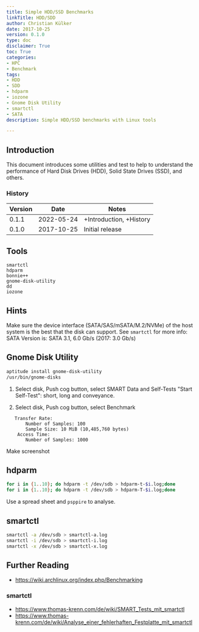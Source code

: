 ```yaml
---
title: Simple HDD/SSD Benchmarks
linkTitle: HDD/SDD
author: Christian Külker
date: 2017-10-25
version: 0.1.0
type: doc
disclaimer: True
toc: True
categories:
- HPC
- Benchmark
tags:
- HDD
- SDD
- hdparm
- iozone
- Gnome Disk Utility
- smartctl
- SATA
description: Simple HDD/SSD benchmarks with Linux tools

---
```


## Introduction

This document introduces some utilities and test to help to understand
the performance of Hard Disk Drives (HDD), Solid State Drives (SSD), and
others.

### History

| Version | Date       | Notes                                                |
| ------- | ---------- | ---------------------------------------------------- |
| 0.1.1   | 2022-05-24 | +Introduction, +History                              |
| 0.1.0   | 2017-10-25 | Initial release                                      |

## Tools

```
smartctl
hdparm
bonnie++
gnome-disk-utility
dd
iozone
```

## Hints

Make sure the device interface (SATA/SAS/mSATA/M.2/NVMe) of the host system is
the best that the disk can support. See `smartctl` for more info: SATA Version
is:  SATA 3.1, 6.0 Gb/s (2017: 3.0 Gb/s)

## Gnome Disk Utility

```bash
aptitude install gnome-disk-utility
/usr/bin/gnome-disks
```

1. Select disk, Push cog button, select SMART Data and Self-Tests
    "Start Self-Test": short, long  and conveyance.

2. Select disk, Push cog button, select Benchmark

```
   Transfer Rate:
       Number of Samples: 100
       Sample Size: 10 MiB (10,485,760 bytes)
    Access Time:
       Number of Samples: 1000
```

Make screenshot

## hdparm

```bash
for i in {1..10}; do hdparm -t /dev/sdb > hdparm-t-$i.log;done
for i in {1..10}; do hdparm -t /dev/sdb > hdparm-T-$i.log;done
```

Use a spread sheet and `psppire` to analyse.

## smartctl

```bash
smartctl -a /dev/sdb > smartctl-a.log
smartctl -i /dev/sdb > smartctl-i.log
smartctl -x /dev/sdb > smartctl-x.log
```

## Further Reading

- <https://wiki.archlinux.org/index.php/Benchmarking>

### smartctl

- <https://www.thomas-krenn.com/de/wiki/SMART_Tests_mit_smartctl>
- <https://www.thomas-krenn.com/de/wiki/Analyse_einer_fehlerhaften_Festplatte_mit_smartctl>


